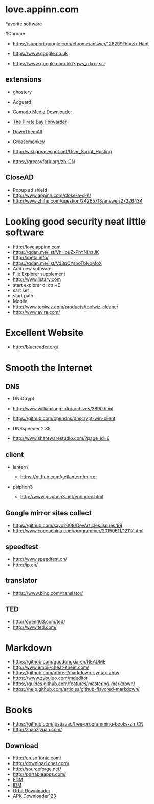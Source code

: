 # love.appinn.com
Favorite software

#Chrome

 * https://support.google.com/chrome/answer/126299?hl=zh-Hant
 
 * https://www.google.co.uk
 
 * https://www.google.com.hk/?gws_rd=cr,ssl
 
  
## extensions

 * ghostery
 
 * Adguard
 * [Comodo Media Downloader](http://download.cnet.com/Comodo-Chromodo/3000-2356_4-76386288.html)
 * [The Pirate Bay Forwarder](https://addons.mozilla.org/zh-CN/firefox/addon/the-pirate-bay-forwarder/?src=api)
 * [DownThemAll](https://addons.mozilla.org/zh-CN/firefox/addon/downthemall/?src=cb-dl-featured)
 * [Greasemonkey](https://addons.mozilla.org/zh-CN/firefox/addon/greasemonkey/?src=search)
  * http://wiki.greasespot.net/User_Script_Hosting
  * https://greasyfork.org/zh-CN

## CloseAD
  * Popup ad shield
   * http://www.appinn.com/close-a-d-s/
   * http://www.zhihu.com/question/24265718/answer/27226434

# Looking good security neat little software
* http://love.appinn.com
* https://qdan.me/list/VhHouZxPhYNInzJK
* http://xbeta.info/
* https://qdan.me/list/Vd3pCYsboTbNoMoX
* Add new software
 * File Explorer supplement
  * http://www.listary.com
  *  start explorer d:  ctrl+E
  *  sart set 
  *  start path
* Mobile
* http://www.toolwiz.com/products/toolwiz-cleaner
* http://www.avira.com/

# Excellent Website
* http://bluereader.org/

# Smooth the Internet

## DNS

* DNSCrypt

 * http://www.williamlong.info/archives/3890.html
 * https://github.com/opendns/dnscrypt-win-client

* DNSspeeder 2.85

 * http://www.sharewarestudio.com/?page_id=6

## client

* lantern

  * https://github.com/getlantern/mirror
* psiphon3

  * http://www.psiphon3.net/en/index.html

## Google mirror sites collect

* https://github.com/sxyx2008/DevArticles/issues/99
* http://www.cocoachina.com/programmer/20150611/12117.html

## speedtest
* http://www.speedtest.cn/
* http://ip.cn/

## translator
 * https://www.bing.com/translator/

## TED
 * http://open.163.com/ted/
 * http://www.ted.com/

# Markdown 
 * https://github.com/guodongxiaren/README
 * http://www.emoji-cheat-sheet.com/
 * https://github.com/othree/markdown-syntax-zhtw
 * https://www.zybuluo.com/mdeditor
 * https://guides.github.com/features/mastering-markdown/
 * https://help.github.com/articles/github-flavored-markdown/

# Books
 * https://github.com/justjavac/free-programming-books-zh_CN
 * http://zhaoziyuan.com/

## Download
 *  http://en.softonic.com/
 *  http://download.cnet.com/
 *  http://sourceforge.net/
 *  http://portableapps.com/
 *  [FDM](http://www.freedownloadmanager.org/)
 *  [IDM](https://www.internetdownloadmanager.com/?utm_source=qdan.me#/)
 *  [Orbit Downloader](http://www.orbitdownloader.com/?utm_source=qdan.me#/)
 * APK Downloader[1](http://apps.evozi.com/apk-downloader/)[2](http://apk-dl.com/)[3](http://apkleecher.com/)
